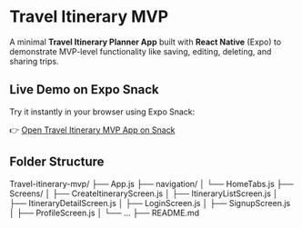 # Travel Itinerary MVP

A minimal **Travel Itinerary Planner App** built with **React Native** (Expo) to demonstrate MVP-level functionality like saving, editing, deleting, and sharing trips.


## Live Demo on Expo Snack

Try it instantly in your browser using Expo Snack:

👉 [Open Travel Itinerary MVP App on Snack](https://snack.expo.dev/@lathajc/travel_app_latha_jc)


##  Folder Structure

Travel-itinerary-mvp/
├── App.js
├── navigation/
│   └── HomeTabs.js
├── Screens/
│   ├── CreateItineraryScreen.js
│   ├── ItineraryListScreen.js
│   ├── ItineraryDetailScreen.js
│   ├── LoginScreen.js
│   ├── SignupScreen.js
│   ├── ProfileScreen.js
│   └── ...
├── README.md
